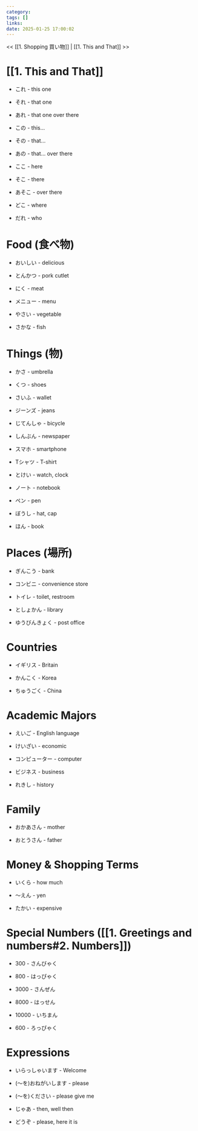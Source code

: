 ```yaml
---
category: 
tags: []
links:
date: 2025-01-25 17:00:02
---
```

<< [[1. Shopping 買い物]] | [[1. This and That]] >>
# [[1. This and That]]

- これ - this one

- それ - that one

- あれ - that one over there

- この - this...

- その - that...

- あの - that... over there

- ここ - here

- そこ - there

- あそこ - over there

- どこ - where

- だれ - who

# Food (食べ物)

- おいしい - delicious

- とんかつ - pork cutlet

- にく - meat

- メニュー - menu

- やさい - vegetable

- さかな - fish

# Things (物)

- かさ - umbrella

- くつ - shoes

- さいふ - wallet

- ジーンズ - jeans

- じてんしゃ - bicycle

- しんぶん - newspaper

- スマホ - smartphone

- Tシャツ - T-shirt

- とけい - watch, clock

- ノート - notebook

- ペン - pen

- ぼうし - hat, cap

- ほん - book

# Places (場所)

- ぎんこう - bank

- コンビニ - convenience store

- トイレ - toilet, restroom

- としょかん - library

- ゆうびんきょく - post office

# Countries

- イギリス - Britain

- かんこく - Korea

- ちゅうごく - China

# Academic Majors

- えいご - English language

- けいざい - economic

- コンピューター - computer

- ビジネス - business

- れきし - history

# Family

- おかあさん - mother

- おとうさん - father

# Money & Shopping Terms

- いくら - how much

- ～えん - yen

- たかい - expensive

# Special Numbers ([[1. Greetings and numbers#2. Numbers]])

- 300 - さんびゃく

- 800 - はっぴゃく

- 3000 - さんぜん

- 8000 - はっせん

- 10000 - いちまん

- 600 - ろっぴゃく

# Expressions

- いらっしゃいます - Welcome

- (～を)おねがいします - please

- (～を)ください - please give me

- じゃあ - then, well then

- どうぞ - please, here it is